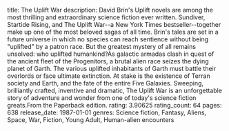 title: The Uplift War
description: David Brin's Uplift novels are among the most thrilling and extraordinary science fiction ever written.  Sundiver, Startide Rising, and The Uplift War--a New York Times bestseller--together make up one of the most beloved sagas of all time.  Brin's tales are set in a future universe in which no species can reach sentience without being "uplifted" by a patron race.  But the greatest mystery of all remains unsolved: who uplifted humankind?As galactic armadas clash in quest of the ancient fleet of the Progenitors, a brutal alien race seizes the dying planet of Garth.  The various uplifted inhabitants of Garth must battle their overlords or face ultimate extinction.  At stake is the existence of Terran society and Earth, and the fate of the entire Five Galaxies.  Sweeping, brilliantly crafted, inventive and dramatic, The Uplift War is an unforgettable story of adventure and wonder from one of today's science fiction greats.From the Paperback edition.
rating: 3.90625
rating_count: 64
pages: 638
release_date: 1987-01-01
genres: Science fiction, Fantasy, Aliens, Space, War, Fiction, Young Adult, Human-alien encounters